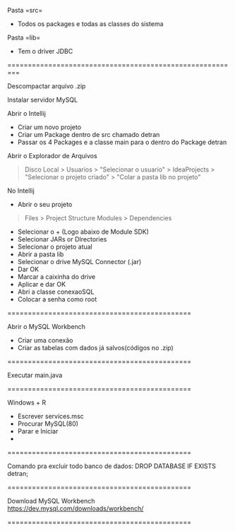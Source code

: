 Pasta =src=
- Todos os packages e todas as classes do sistema

Pasta =lib=
- Tem o driver JDBC

=========================================================

Descompactar arquivo .zip

Instalar servidor MySQL


Abrir o Intellij
- Criar um novo projeto
- Criar um Package dentro de src chamado detran 
- Passar os 4 Packages e a classe main para o dentro do Package detran

Abrir o Explorador de Arquivos
> Disco Local >
> Usuarios >
> "Selecionar o usuario" >
> IdeaProjects > 
> "Selecionar o projeto criado" > 
> "Colar a pasta lib no projeto"

No Intellij
- Abrir o seu projeto
> Files > Project Structure
> Modules > Dependencies
- Selecionar o + (Logo abaixo de Module SDK)
- Selecionar JARs or DIrectories
- Selecionar o projeto atual
- Abrir a pasta lib
- Selecionar o drive MySQL Connector (.jar)
- Dar OK
- Marcar a caixinha do drive
- Aplicar e dar OK
- Abri a classe conexaoSQL
- Colocar a senha como root

=============================================

Abrir o MySQL Workbench
- Criar uma conexão
- Criar as tabelas com dados já salvos(códigos no .zip)

=============================================

Executar main.java



=============================================

Windows + R
- Escrever services.msc
- Procurar MySQL(80)
- Parar e Iniciar
- 
=============================================

Comando pra excluir todo banco de dados:
DROP DATABASE IF EXISTS detran;

=============================================

Download MySQL Workbench
https://dev.mysql.com/downloads/workbench/

=============================================
